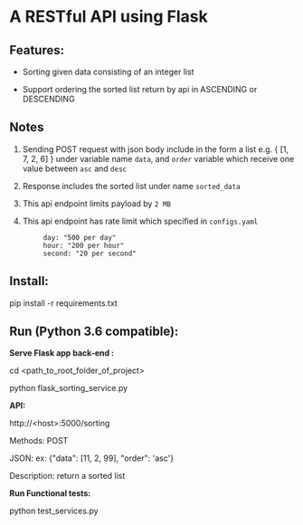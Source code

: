 # A RESTful API using Flask

## Features:
* Sorting given data consisting of an integer list

* Support ordering the sorted list return by api in ASCENDING or DESCENDING 

## Notes
1. Sending POST request with json body include  in the form a list e.g. { [1, 7, 2, 6] } under variable name `data`, and `order` variable which  receive one value between `asc` and `desc` 
2. Response includes the sorted list under name `sorted_data` 
3. This api endpoint limits payload by `2 MB`
4. This api endpoint has rate limit which specified in `configs.yaml`

        
            day: "500 per day"
            hour: "200 per hour"
            second: "20 per second"
        


## Install:

pip install -r requirements.txt

## Run (Python 3.6 compatible):
**Serve Flask app back-end :**

cd <path_to_root_folder_of_project>

python flask_sorting_service.py

**API:**

http://\<host>:5000/sorting

Methods: POST

JSON: ex: {"data": [11, 2, 99], "order": 'asc'}

Description: return a sorted list


**Run Functional tests:**

python test_services.py


